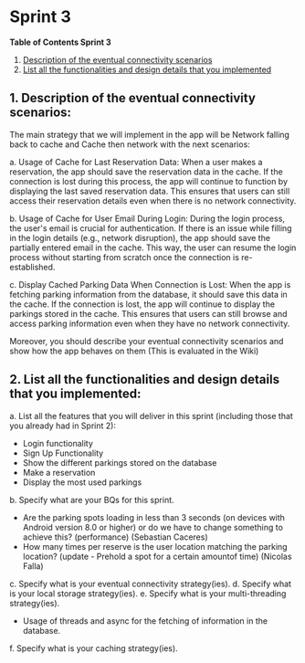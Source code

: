 # Sprint 3

**Table of Contents Sprint 3**

1. [Description of the eventual connectivity scenarios](#1-description-of-the-eventual-connectivity-scenarios)
2. [ List all the functionalities and design details that you implemented](#2-list-of-all-the-functionalities-and-design-details)



## 1. Description of the eventual connectivity scenarios:
The main strategy that we will implement in the app will be Network falling back to cache and Cache then network with the next scenarios:

a. Usage of Cache for Last Reservation Data: When a user makes a reservation, the app should save the reservation data in the cache. If the connection is lost during this process, the app will continue to function by displaying the last saved reservation data. This ensures that users can still access their reservation details even when there is no network connectivity.

b. Usage of Cache for User Email During Login: During the login process, the user's email is crucial for authentication. If there is an issue while filling in the login details (e.g., network disruption), the app should save the partially entered email in the cache. This way, the user can resume the login process without starting from scratch once the connection is re-established.

c. Display Cached Parking Data When Connection is Lost: When the app is fetching parking information from the database, it should save this data in the cache. If the connection is lost, the app will continue to display the parkings stored in the cache. This ensures that users can still browse and access parking information even when they have no network connectivity.

Moreover, you should describe your eventual connectivity 
scenarios and show how the app behaves on them (This is evaluated in the Wiki)


## 2. List all the functionalities and design details that you implemented:
a. List all the features that you will deliver in this sprint (including those that 
you already had in Sprint 2):
* Login functionality
* Sign Up Functionality
* Show the different parkings stored on the database
* Make a reservation
* Display the most used parkings

b. Specify what are your BQs for this sprint.
* Are the parking spots loading in less than 3 seconds (on devices with Android version 8.0 or higher) or do we have to change something to achieve this? (performance) (Sebastian Caceres)
* How many times per reserve is the user location matching the parking location? (update - Prehold a spot for a certain amountof time) (Nicolas Falla)

c. Specify what is your eventual connectivity strategy(ies).
d. Specify what is your local storage strategy(ies).
e. Specify what is your multi-threading strategy(ies).
* Usage of threads and async for the fetching of information in the database. 
     

f. Specify what is your caching strategy(ies).
